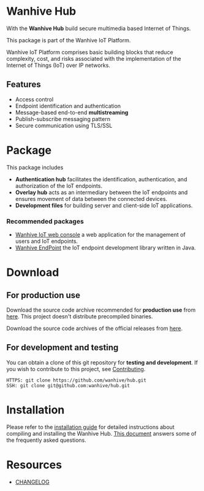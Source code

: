 # Wanhive Hub

With the **Wanhive Hub** build secure multimedia based Internet of Things.

This package is part of the Wanhive IoT Platform.

Wanhive IoT Platform comprises basic building blocks that reduce complexity, cost, and risks associated with the implementation of the Internet of Things (IoT) over IP networks.

## Features

* Access control
* Endpoint identification and authentication
* Message-based end-to-end **multistreaming**
* Publish-subscribe messaging pattern
* Secure communication using TLS/SSL

# Package

This package includes

* **Authentication hub** facilitates the identification, authentication, and authorization of the IoT endpoints.
* **Overlay hub** acts as an intermediary between the IoT endpoints and ensures movement of data between the connected devices.
* **Development files** for building server and client-side IoT applications.

### Recommended packages

* [Wanhive IoT web console](https://github.com/wanhive/webconsole) a web application for the management of users and IoT endpoints.
* [Wanhive EndPoint](https://github.com/wanhive/endpoint.java) the IoT endpoint development library written in Java.

# Download

## For production use

Download the source code archive recommended for **production use** from [here](https://www.wanhive.com/solutions.php#hub). This project doesn't distribute precompiled binaries.

Download the source code archives of the official releases from [here](https://github.com/wanhive/hub/releases).

## For development and testing

You can obtain a clone of this git repository for **testing and development**. If you wish to contribute to this project, see [Contributing](CONTRIBUTING.md).

```
HTTPS: git clone https://github.com/wanhive/hub.git
SSH: git clone git@github.com:wanhive/hub.git
```

# Installation

Please refer to the [installation guide](INSTALL.md) for detailed instructions about compiling and installing the Wanhive Hub. [This document](HOWTO-faq.md) answers some of the frequently asked questions.

# Resources

* [CHANGELOG](ChangeLog.md)
